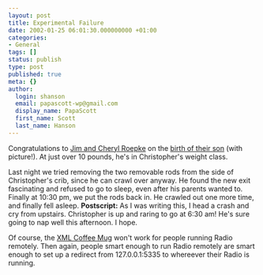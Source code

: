 ```yaml
---
layout: post
title: Experimental Failure
date: 2002-01-25 06:01:30.000000000 +01:00
categories:
- General
tags: []
status: publish
type: post
published: true
meta: {}
author:
  login: shanson
  email: papascott-wp@gmail.com
  display_name: PapaScott
  first_name: Scott
  last_name: Hanson
---
```

<p>Congratulations to <a href="http://jim.roepcke.com/">Jim and Cheryl Roepke</a> on the <a href="http://jim.roepcke.com/2002/01/24">birth of their son</a> (with picture!). At just over 10 pounds, he's in Christopher's weight class.</p>
<p>Last night we tried removing the two removable rods from the side of Christopher's crib, since he can crawl over anyway. He found the new exit fascinating and refused to go to sleep, even after his parents wanted to. Finally at 10:30 pm, we put the rods back in. He crawled out one more time, and finally fell asleep. <b>Postscript:</b> As I was writing this, I head a crash and cry from upstairs. Christopher is up and raring to go at 6:30 am! He's sure going to nap well this afternoon. I hope.</p>
<p>Of course, the <a href="http://radio.userland.com/xmlCoffeeMug">XML Coffee Mug</a> won't work for people running Radio remotely. Then again, people smart enough to run Radio remotely are smart enough to set up a redirect from 127.0.0.1:5335 to whereever their Radio is running.</p>
